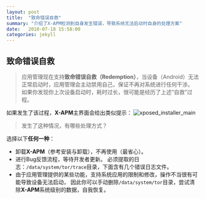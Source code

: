 ```yaml
---
layout: post
title:  "致命错误自救"
summary: "介绍了X-APM检测到自身发生错误，导致系统无法启动时自身的处理方案"
date:   2018-07-18 15:58:00
categories: jekyll
---
```

<!-- more -->

## 致命错误自救

> 应用管理现在支持**致命错误自救（Redemption）**，当设备（Android）无法正常启动时，应用管理会主动禁用自己，保证不再对系统进行任何干涉。
如果你发现你上次设备启动时，耗时过长，很可能是经历了上述“自救”过程。

如果发生了该过程，**X-APM**主界面会给出类似提示：
![xposed_installer_main](/X-APM/assets/post-redemption/X-APM-Rede.png)

> 发生了这种情况，有哪些处理方式？

选择以下**任何一种**：

* 卸载**X-APM**（参考安装与卸载），不再使用（最省心）。
* 进行Bug反馈流程，等待开发者更新。 必须提取的日志：`/data/system/tor/trace`目录，下面含有几个错误日志文件。
* 由于应用管理提供的某些功能，支持系统应用的限制和修改，操作不当很有可能导致设备无法启动，
因此你可以手动删除```/data/system/tor```目录，尝试清除**X-APM**系统级别的数据，自我恢复。
